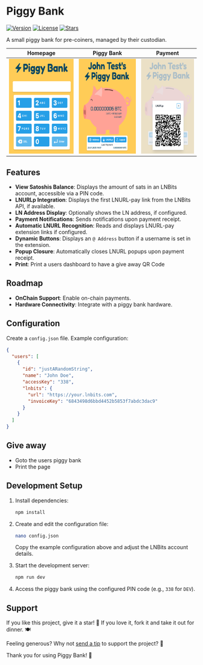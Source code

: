 # Piggy Bank

[![Version](https://img.shields.io/github/package-json/v/thespielplatz/piggy-bank?color=F7941E)](https://github.com/thespielplatz/piggy-bank/)
[![License](https://img.shields.io/github/license/thespielplatz/piggy-bank?color=F7941E)](https://github.com/thespielplatz/piggy-bank/blob/main/LICENSE)
[![Stars](https://img.shields.io/github/stars/thespielplatz/piggy-bank.svg?style=flat&color=F7941E)](https://github.com/thespielplatz/piggy-bank/stargazers)

A small piggy bank for pre-coiners, managed by their custodian.

| **Homepage** | **Piggy Bank** | **Payment** |
|---|---|---|
| <img src="docs/img/homepage.png" alt="Homepage" height="250px"> | <img src="docs/img/piggy.png" alt="Piggy Bank" height="250px"> | <img src="docs/img/lnurlp.png" alt="Payment" height="250px"> |

## Features

- **View Satoshis Balance**: Displays the amount of sats in an LNBits account, accessible via a PIN code.
- **LNURLp Integration**: Displays the first LNURL-pay link from the LNBits API, if available.
- **LN Address Display**: Optionally shows the LN address, if configured.
- **Payment Notifications**: Sends notifications upon payment receipt.
- **Automatic LNURL Recognition**: Reads and displays LNURL-pay extension links if configured.
- **Dynamic Buttons**: Displays an `@ Address` button if a username is set in the extension.
- **Popup Closure**: Automatically closes LNURL popups upon payment receipt.
- **Print**: Print a users dashboard to have a give away QR Code

## Roadmap

- **OnChain Support**: Enable on-chain payments.
- **Hardware Connectivity**: Integrate with a piggy bank hardware.

## Configuration

Create a `config.json` file. Example configuration:

```json
{
  "users": [
    {
      "id": "justARandomString",
      "name": "John Doe",
      "accessKey": "338",
      "lnbits": {
        "url": "https://your.lnbits.com",
        "invoiceKey": "6843498d6bbd4452b5853f7abdc3dac9"
      }
    }
  ]
}
```

## Give away

- Goto the users piggy bank
- Print the page

## Development Setup

1. Install dependencies:

   ```bash
   npm install
   ```

2. Create and edit the configuration file:

   ```bash
   nano config.json
   ```

   Copy the example configuration above and adjust the LNBits account details.

3. Start the development server:

   ```bash
   npm run dev
   ```

4. Access the piggy bank using the configured PIN code (e.g., `338` for `DEV`).

## Support

If you like this project, give it a star! 🌟 If you love it, fork it and take it out for dinner. 🍽️

Feeling generous? Why not [send a tip](https://thespielplatz.com/tip-jar) to support the project? 💖

Thank you for using Piggy Bank! 🎉

